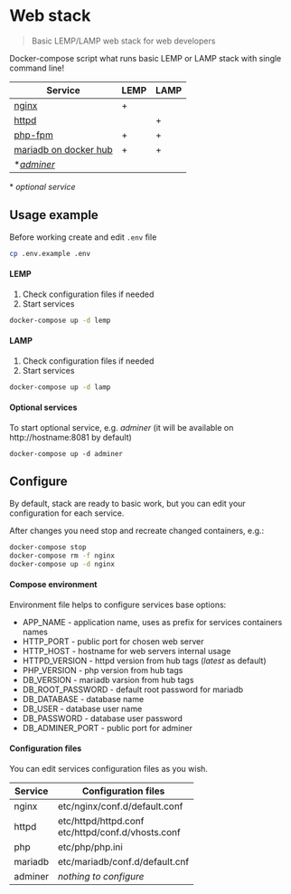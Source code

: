 # Web stack

> Basic LEMP/LAMP web stack for web developers

Docker-compose script what runs basic LEMP or LAMP stack with single command line!

|Service|LEMP|LAMP|
|-|-|-|
|[nginx](https://hub.docker.com/_/nginx "nginx on docker hub")|+| |
|[httpd](https://hub.docker.com/_/httpd "httpd on docker hub")| |+|
|[php-fpm](https://hub.docker.com/_/php "php-fpm on docker hub")|+|+|
|[mariadb on docker hub](https://hub.docker.com/_/mariadb "mariadb on docker hub")|+|+|
|\**[adminer](https://hub.docker.com/_/adminer "adminer on docker hub")*| | |

\* *optional service*

## Usage example

Before working create and edit `.env` file
```bash
cp .env.example .env
```

#### LEMP
1. Check configuration files if needed
2. Start services
```bash
docker-compose up -d lemp
```

#### LAMP
1. Check configuration files if needed
2. Start services
```bash
docker-compose up -d lamp
```

#### Optional services
To start optional service, e.g. *adminer* (it will be available on http://hostname:8081 by default)
```basj
docker-compose up -d adminer
```

## Configure
By default, stack are ready  to basic work, but you can edit your configuration for each service.

After changes you need stop and recreate changed containers, e.g.:
```bash
docker-compose stop
docker-compose rm -f nginx
docker-compose up -d nginx
```

#### Compose environment
Environment file helps to configure services base options:
- APP_NAME - application name, uses as prefix for services containers names
- HTTP_PORT - public port for chosen web server
- HTTP_HOST - hostname for web servers internal usage
- HTTPD_VERSION - httpd version from hub tags (*latest* as default)
- PHP_VERSION - php version from hub tags
- DB_VERSION - mariadb varsion from hub tags
- DB_ROOT_PASSWORD - default root password for mariadb
- DB_DATABASE - database name
- DB_USER - database user name
- DB_PASSWORD - database user password
- DB_ADMINER_PORT - public port for adminer

#### Configuration files
You can edit services configuration files as you wish.

Service | Configuration files
-|-
nginx| etc/nginx/conf.d/default.conf
httpd |  etc/httpd/httpd.conf<br>etc/httpd/conf.d/vhosts.conf
php | etc/php/php.ini
mariadb | etc/mariadb/conf.d/default.cnf
adminer | *nothing to configure*